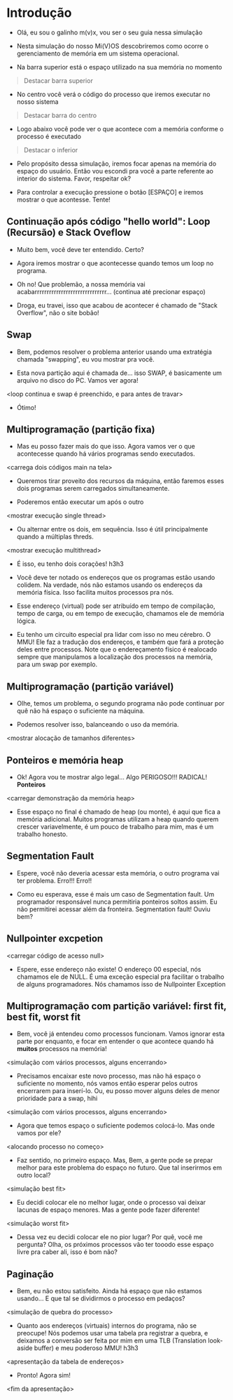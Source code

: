 # Introdução

- Olá, eu sou o galinho m(v)x, vou ser o seu guia nessa simulação

- Nesta simulação do nosso Mi(V)OS descobriremos como ocorre o gerenciamento de memória em um sistema operacional.

- Na barra superior está o espaço utilizado na sua memória no momento
> Destacar barra superior
- No centro você verá o código do processo que iremos executar no nosso sistema
> Destacar barra do centro
- Logo abaixo você pode ver o que acontece com a memória conforme o processo é executado
> Destacar o inferior

- Pelo propósito dessa simulação, iremos focar apenas na memória do espaço do usuário. Então vou escondi pra você a parte referente ao interior do sistema. <vergonha> Favor, respeitar ok? <blushed>

- Para controlar a execução pressione o botão [ESPAÇO] e iremos mostrar o que acontesse. Tente!


## Continuação após código "hello world": Loop (Recursão) e Stack Oveflow

- Muito bem, você deve ter entendido. Certo?

- Agora iremos mostrar o que acontecesse quando temos um loop no programa.

<loop inicia>
<loop não para>

- Oh no! Que problemão, a nossa memória vai acabarrrrrrrrrrrrrrrrrrrrrrrrrrrrrr... (continua até precionar espaço)

- Droga, eu travei, isso que acabou de acontecer é chamado de "Stack Overflow", não o site bobão!

## Swap

- Bem, podemos resolver o problema anterior usando uma extratégia chamada "swapping", eu vou mostrar pra você.

<mostrar swap>

- Esta nova partição aqui é chamada de... isso SWAP, é basicamente um arquivo no disco do PC. Vamos ver agora!

<loop continua e swap é preenchido, e para antes de travar>

- Ótimo!

## Multiprogramação (partição fixa)

- Mas eu posso fazer mais do que isso. Agora vamos ver o que acontecesse quando há vários programas sendo executados.

<carrega dois códigos main na tela>

- Queremos tirar proveito dos recursos da máquina, então faremos esses dois programas serem carregados simultaneamente.

- Poderemos então executar um após o outro

<mostrar execução single thread>

- Ou alternar entre os dois, em sequência. Isso é útil principalmente quando a múltiplas threds.

<mostrar execução multithread>

- É isso, eu tenho dois corações! h3h3

- Você deve ter notado os endereços que os programas estão usando colidem. Na verdade, nós não estamos usando os endereços da memória física. Isso facilita muitos processos pra nós. 
- Esse endereço (virtual) pode ser atribuído em tempo de compilação, tempo de carga, ou em tempo de execução, chamamos ele de memória lógica.
- Eu tenho um circuito especial pra lidar com isso no meu cérebro. O MMU! Ele faz a tradução dos endereços, e também que fará a proteção deles entre processos. Note que o endereçamento físico é realocado sempre que manipulamos a localização dos processos na memória, para um swap por exemplo.

## Multiprogramação (partição variável)

<Stack Overflow em um dos processos>

- Olhe, temos um problema, o segundo programa não pode continuar por quê não há espaço o suficiente na máquina.

- Podemos resolver isso, balanceando o uso da memória.

<mostrar alocação de tamanhos diferentes>


## Ponteiros e memória heap

- Ok! Agora vou te mostrar algo legal... Algo PERIGOSO!!! RADICAL! **Ponteiros**

<carregar demonstração da memória heap>

- Esse espaço no final é chamado de heap (ou monte), é aqui que fica a memória adicional. Muitos programas utilizam a heap quando querem crescer variavelmente, é um pouco de trabalho para mim, mas é um trabalho honesto.

## Segmentation Fault

- Espere, você não deveria acessar esta memória, o outro programa vai ter problema. Erro!!! Erro!!

- Como eu esperava, esse é mais um caso de Segmentation fault. Um programador responsável nunca permitiria ponteiros soltos assim. Eu não permitirei acessar além da fronteira. Segmentation fault! Ouviu bem?

## Nullpointer excpetion

<carregar código de acesso null>

- Espere, esse endereço não existe! O endereço 00 especial, nós chamamos ele de NULL. É uma exceção especial pra facilitar o trabalho de alguns programadores. Nós chamamos isso de Nullpointer Exception

## Multiprogramação com partição variável: first fit, best fit, worst fit

- Bem, você já entendeu como processos funcionam. Vamos ignorar esta parte por enquanto, e focar em entender o que acontece quando há **muitos** processos na memória!

<simulação com vários processos, alguns encerrando>

- Precisamos encaixar este novo processo, mas não há espaço o suficiente no momento, nós vamos então esperar pelos outros encerrarem para inserí-lo. Ou, eu posso mover alguns deles de menor prioridade para a swap, hihi

<simulação com vários processos, alguns encerrando>

- Agora que temos espaço o suficiente podemos colocá-lo. Mas onde vamos por ele?

<alocando processo no começo>

- Faz sentido, no primeiro espaço. Mas, Bem, a gente pode se prepar melhor para este problema do espaço no futuro. Que tal inserirmos em outro local?

<simulação best fit>

- Eu decidi colocar ele no melhor lugar, onde o processo vai deixar lacunas de espaço menores. Mas a gente pode fazer diferente!

<simulação worst fit>

- Dessa vez eu decidi colocar ele no pior lugar? Por quê, você me pergunta? Olha, os próximos processos vão ter tooodo esse espaço livre pra caber ali, isso é bom não?

## Paginação

- Bem, eu não estou satisfeito. Ainda há espaço que não estamos usando... E que tal se dividirmos o processo em pedaços? 

<simulação de quebra do processo>

- Quanto aos endereços (virtuais) internos do programa, não se preocupe! Nós podemos usar uma tabela pra registrar a quebra, e deixamos a conversão ser feita por mim em uma TLB (Translation look-aside buffer) e meu poderoso MMU! h3h3

<apresentação da tabela de endereços>

- Pronto! Agora sim!

<fim da apresentação>
